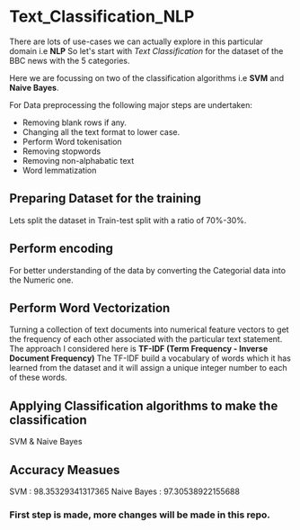 # Text_Classification_NLP

There are lots of use-cases we can actually explore in this particular domain i.e **NLP**
So let's start with *Text Classification* for the dataset of the BBC news with the 5 categories. 

Here we are focussing on two of the classification algorithms i.e **SVM** and **Naive Bayes**.

For Data preprocessing the following major steps are undertaken: 
- Removing blank rows if any.
- Changing all the text format to lower case. 
- Perform Word tokenisation 
- Removing stopwords 
- Removing non-alphabatic text
- Word lemmatization

## Preparing Dataset for the training 
Lets split the dataset in Train-test split with a ratio of 70%-30%.

## Perform encoding 
For better understanding of the data by converting the Categorial data into the Numeric one. 

## Perform Word Vectorization 
Turning a collection of text documents into numerical feature vectors to get the frequency of each other associated with the particular text statement. 
The approach I considered here is **TF-IDF (Term Frequency - Inverse Document Frequency)** 
The TF-IDF build a vocabulary of words which it has learned from the dataset and it will assign a unique integer number to each of these words.

## Applying Classification algorithms to make the classification
SVM & Naive Bayes 

## Accuracy Measues 
SVM : 98.35329341317365
Naive Bayes : 97.30538922155688

### First step is made, more changes will be made in this repo. 
